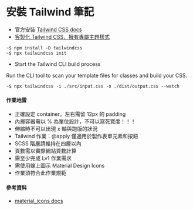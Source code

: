 # 安裝 Tailwind 筆記

- 官方安裝 [Tailwind CSS docs](https://tailwindcss.com/docs/installation)
- [客製化 Tailwind CSS，擁有專屬主題樣式](https://rpg.hexschool.com/training/30/show?embedhm=xWVKIW3dTmqv6_OdtHwBXg)

```shell
~$ npm install -D tailwindcss
~$ npx tailwindcss init
```

- Start the Tailwind CLI build process

Run the CLI tool to scan your template files for classes and build your CSS.

```shell
~$ npx tailwindcss -i ./src/input.css -o ./dist/output.css --watch
```

#### 作業地雷
- 正確設定 container，左右需留 12px 的 padding
- 內層容器需以 % 為單位設計，不可以寫死寬度！！！
- 伸縮時不可以出現 x 軸與跑版的狀況
- Tailwind 作業：@apply 僅適用於製作表單元素和按鈕
- SCSS 階層請維持在四層以內
- 頁數需以實際網站頁數計算
- 需至少完成 Lv1 作業需求
- 需使用線上圖示 Material Design Icons
- 作業須符合此作業規範



#### 參考資料

- [material_icons docs](https://developers.google.com/fonts/docs/material_icons#icon_font_for_the_web)

